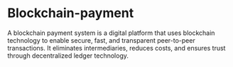 # Blockchain-payment
A blockchain payment system is a digital platform that uses blockchain technology to enable secure, fast, and transparent peer-to-peer transactions. 
It eliminates intermediaries, reduces costs, and ensures trust through decentralized ledger technology.
